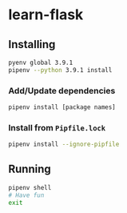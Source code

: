 # learn-flask

## Installing

```bash
pyenv global 3.9.1
pipenv --python 3.9.1 install
```

### Add/Update dependencies

```bash
pipenv install [package names]
```

### Install from `Pipfile.lock`

```bash
pipenv install --ignore-pipfile
```

## Running

```bash
pipenv shell
# Have fun
exit
```